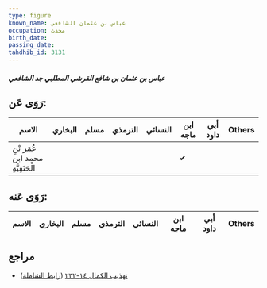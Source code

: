 ```yaml
---
type: figure
known_name: عباس بن عثمان الشافعي
occupation: محدث
birth_date:
passing_date:
tahdhib_id: 3131
---
```

##### عباس بن عثمان بن شافع القرشي المطلبي جد الشافعي

## رَوَى عَن:
| الاسم                              | البخاري | مسلم | الترمذي | النسائي | ابن ماجه | أبي داود | Others |
| ---------------------------------- | ------- | ---- | ------- | ------- | -------- | -------- | ------ |
| عُمَر بْنِ محمد ابن الْحَنَفِيَّةِ |         |      |         |         | ✔        |          |        |
## رَوَى عَنه:
| الاسم | البخاري | مسلم | الترمذي | النسائي | ابن ماجه | أبي داود | Others |
| ----- | ------- | ---- | ------- | ------- | -------- | -------- | ------ |
## مراجع
- [تهذيب الكمال ١٤-٢٣٢](obsidian://open?vault=Tahdhib-al-Kamal&file=Figures/٣١٣١-عباس%20بن%20عثمان%20بن%20شافع%20القرشي%20المطلبي%20جد%20الشافعي) ([رابط الشاملة](https://shamela.ws/book/3722/7160))